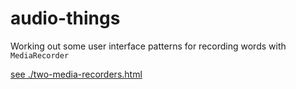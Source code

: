 # audio-things

Working out some user interface patterns for recording words with `MediaRecorder` 

[see ./two-media-recorders.html](./two-media-recorders.html)
